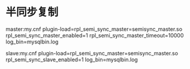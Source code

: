 # 半同步复制

master:my.cnf
plugin-load=rpl\_semi\_sync\_master=semisync\_master.so
rpl\_semi\_sync\_master\_enabled=1
rpl\_semi\_sync\_master\_timeout=10000
log\_bin=mysqlbin.log

slave:my.cnf
plugin-load=rpl\_semi\_sync\_master=semisync\_master.so
rpl\_semi\_sync\_slave\_enabled=1
log\_bin=mysqlbin.log
